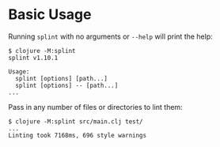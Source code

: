 # Basic Usage

Running `splint` with no arguments or `--help` will print the help:

```text
$ clojure -M:splint
splint v1.10.1

Usage:
  splint [options] [path...]
  splint [options] -- [path...]
...
```

Pass in any number of files or directories to lint them:

```text
$ clojure -M:splint src/main.clj test/
...
Linting took 7168ms, 696 style warnings
```
